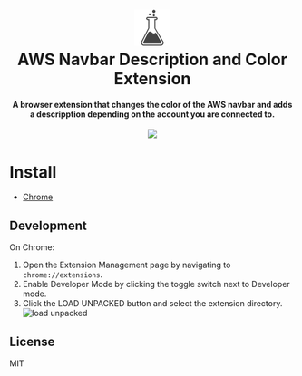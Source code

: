 <h1 align="center">
  <img src="https://raw.githubusercontent.com/corollari/aws-color-region-navbar-extension/master/icon.png" width="64">
  <br>
  AWS Navbar Description and Color Extension
  <br>
</h1>

<h4 align="center">A browser extension that changes the color of the AWS navbar and adds a descripption depending on the account you are connected to.</h4>

<p align="center">
<img src="https://raw.githubusercontent.com/corollari/aws-color-region-navbar-extension/master/screenshot.png">
</p>

# Install
- [Chrome](https://chrome.google.com/webstore/detail/ofhcnghdbkacblncbjjpcdfmbknhckkb)


## Development
On Chrome:
1. Open the Extension Management page by navigating to `chrome://extensions`.
2. Enable Developer Mode by clicking the toggle switch next to Developer mode.
3. Click the LOAD UNPACKED button and select the extension directory.
![load unpacked](https://developer.chrome.com/static/images/get_started/load_extension.png)

## License
MIT

